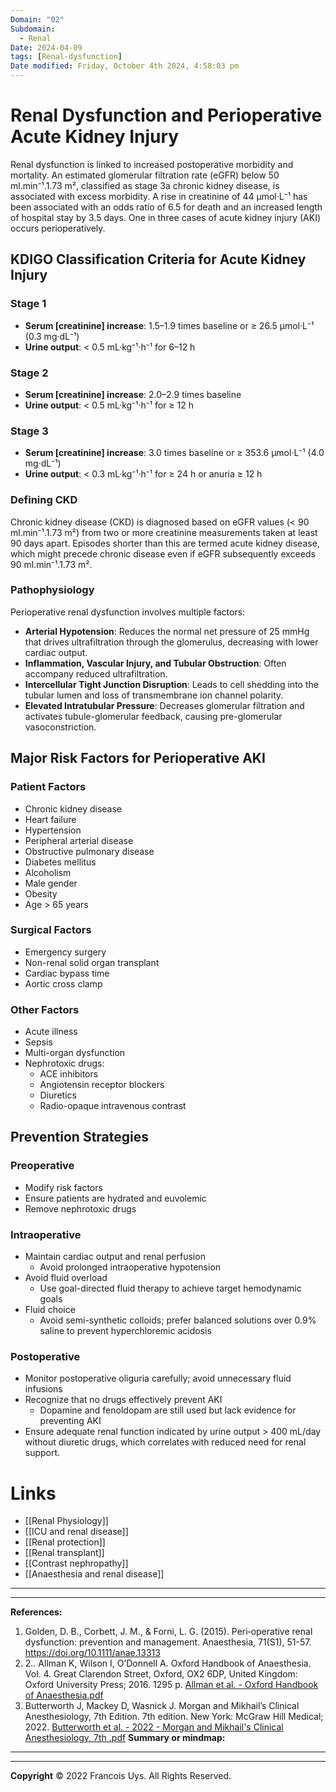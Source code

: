 ```yaml
---
Domain: "02"
Subdomain:
  - Renal
Date: 2024-04-09
tags: [Renal-dysfunction]
Date modified: Friday, October 4th 2024, 4:58:03 pm
---
```


# Renal Dysfunction and Perioperative Acute Kidney Injury

Renal dysfunction is linked to increased postoperative morbidity and mortality. An estimated glomerular filtration rate (eGFR) below 50 ml.min⁻¹.1.73 m², classified as stage 3a chronic kidney disease, is associated with excess morbidity. A rise in creatinine of 44 µmol·L⁻¹ has been associated with an odds ratio of 6.5 for death and an increased length of hospital stay by 3.5 days. One in three cases of acute kidney injury (AKI) occurs perioperatively.

## KDIGO Classification Criteria for Acute Kidney Injury

### Stage 1
- **Serum [creatinine] increase**: 1.5–1.9 times baseline or ≥ 26.5 µmol·L⁻¹ (0.3 mg·dL⁻¹)
- **Urine output**: < 0.5 mL·kg⁻¹·h⁻¹ for 6–12 h

### Stage 2
- **Serum [creatinine] increase**: 2.0–2.9 times baseline
- **Urine output**: < 0.5 mL·kg⁻¹·h⁻¹ for ≥ 12 h

### Stage 3
- **Serum [creatinine] increase**: 3.0 times baseline or ≥ 353.6 µmol·L⁻¹ (4.0 mg·dL⁻¹)
- **Urine output**: < 0.3 mL·kg⁻¹·h⁻¹ for ≥ 24 h or anuria ≥ 12 h

### Defining CKD

Chronic kidney disease (CKD) is diagnosed based on eGFR values (< 90 ml.min⁻¹.1.73 m²) from two or more creatinine measurements taken at least 90 days apart. Episodes shorter than this are termed acute kidney disease, which might precede chronic disease even if eGFR subsequently exceeds 90 ml.min⁻¹.1.73 m².

### Pathophysiology

Perioperative renal dysfunction involves multiple factors:

- **Arterial Hypotension**: Reduces the normal net pressure of 25 mmHg that drives ultrafiltration through the glomerulus, decreasing with lower cardiac output.
- **Inflammation, Vascular Injury, and Tubular Obstruction**: Often accompany reduced ultrafiltration.
- **Intercellular Tight Junction Disruption**: Leads to cell shedding into the tubular lumen and loss of transmembrane ion channel polarity.
- **Elevated Intratubular Pressure**: Decreases glomerular filtration and activates tubule-glomerular feedback, causing pre-glomerular vasoconstriction.

## Major Risk Factors for Perioperative AKI

### Patient Factors
- Chronic kidney disease
- Heart failure
- Hypertension
- Peripheral arterial disease
- Obstructive pulmonary disease
- Diabetes mellitus
- Alcoholism
- Male gender
- Obesity
- Age > 65 years

### Surgical Factors
- Emergency surgery
- Non-renal solid organ transplant
- Cardiac bypass time
- Aortic cross clamp

### Other Factors
- Acute illness
- Sepsis
- Multi-organ dysfunction
- Nephrotoxic drugs:
  - ACE inhibitors
  - Angiotensin receptor blockers
  - Diuretics
  - Radio-opaque intravenous contrast

## Prevention Strategies

### Preoperative
- Modify risk factors
- Ensure patients are hydrated and euvolemic
- Remove nephrotoxic drugs

### Intraoperative
- Maintain cardiac output and renal perfusion
  - Avoid prolonged intraoperative hypotension
- Avoid fluid overload
  - Use goal-directed fluid therapy to achieve target hemodynamic goals
- Fluid choice
  - Avoid semi-synthetic colloids; prefer balanced solutions over 0.9% saline to prevent hyperchloremic acidosis

### Postoperative
- Monitor postoperative oliguria carefully; avoid unnecessary fluid infusions
- Recognize that no drugs effectively prevent AKI
  - Dopamine and fenoldopam are still used but lack evidence for preventing AKI
- Ensure adequate renal function indicated by urine output > 400 mL/day without diuretic drugs, which correlates with reduced need for renal support.

# Links
- [[Renal Physiology]]
- [[ICU and renal disease]]
- [[Renal protection]]
- [[Renal transplant]]
- [[Contrast nephropathy]]
- [[Anaesthesia and renal disease]]

---

---
**References:**

1. Golden, D. B., Corbett, J. M., & Forni, L. G. (2015). Peri‐operative renal dysfunction: prevention and management. Anaesthesia, 71(S1), 51-57. https://doi.org/10.1111/anae.13313
2. 2.. Allman K, Wilson I, O’Donnell A. Oxford Handbook of Anaesthesia. Vol. 4. Great Clarendon Street, Oxford, OX2 6DP, United Kingdom: Oxford University Press; 2016. 1295 p. [Allman et al. - Oxford Handbook of Anaesthesia.pdf](zotero://select/library/items/GVXR8QCK)
3. Butterworth J, Mackey D, Wasnick J. Morgan and Mikhail’s Clinical Anesthesiology, 7th Edition. 7th edition. New York: McGraw Hill Medical; 2022. [Butterworth et al. - 2022 - Morgan and Mikhail's Clinical Anesthesiology, 7th .pdf](zotero://select/library/items/UWTJV8UG)
**Summary or mindmap:**

------------------------------------------------------------------------------------------------------------------------------------------------------------------------------------------------------------------------------
---
**Copyright**
© 2022 Francois Uys. All Rights Reserved.